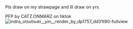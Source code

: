    Pls draw on my strawpage and Ill draw on yrs. 

PFP by CATZ.ONMARZ on tiktok 
![indra_otsutsuki__yin__render_by_dp1757_dd31t90-fullview](https://github.com/user-attachments/assets/e2e306de-a406-4767-93a1-cb54fc606681)


<!---
BubbaBuff/BubbaBuff is a ✨ special ✨ repository because its `README.md` (this file) appears on your GitHub profile.
You can click the Preview link to take a look at your changes.
--->
